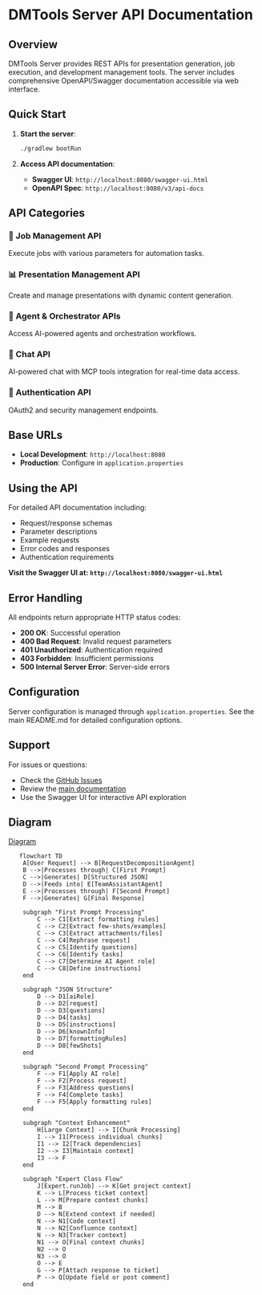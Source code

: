 # DMTools Server API Documentation

## Overview

DMTools Server provides REST APIs for presentation generation, job execution, and development management tools. The server includes comprehensive OpenAPI/Swagger documentation accessible via web interface.

## Quick Start

1. **Start the server**:
   ```bash
   ./gradlew bootRun
   ```

2. **Access API documentation**:
   - **Swagger UI**: `http://localhost:8080/swagger-ui.html`
   - **OpenAPI Spec**: `http://localhost:8080/v3/api-docs`

## API Categories

### 🔧 Job Management API
Execute jobs with various parameters for automation tasks.

### 📊 Presentation Management API  
Create and manage presentations with dynamic content generation.

### 🤖 Agent & Orchestrator APIs
Access AI-powered agents and orchestration workflows.

### 💬 Chat API
AI-powered chat with MCP tools integration for real-time data access.

### 🔐 Authentication API
OAuth2 and security management endpoints.

## Base URLs

- **Local Development**: `http://localhost:8080`
- **Production**: Configure in `application.properties`

## Using the API

For detailed API documentation including:
- Request/response schemas
- Parameter descriptions
- Example requests
- Error codes and responses
- Authentication requirements

**Visit the Swagger UI at: `http://localhost:8080/swagger-ui.html`**

## Error Handling

All endpoints return appropriate HTTP status codes:
- **200 OK**: Successful operation
- **400 Bad Request**: Invalid request parameters
- **401 Unauthorized**: Authentication required
- **403 Forbidden**: Insufficient permissions
- **500 Internal Server Error**: Server-side errors

## Configuration

Server configuration is managed through `application.properties`. See the main README.md for detailed configuration options.

## Support

For issues or questions:
- Check the [GitHub Issues](https://github.com/IstiN/dmtools/issues)
- Review the [main documentation](../README.md)
- Use the Swagger UI for interactive API exploration

## Diagram

[Diagram](https://mermaid.live/edit#pako:eNp9ltty4jgQhl9FpWuSGZ8gcLFVDIcsmZw2ZG5G5EJjt0EDlrySPCGb5N23bSvggBOqqMLqT1YffnXzTGOVAB3QdKMe4xXXltyPF5LgZ8h-GNDkDv4twNgHcnLyF_nG3OMYYpXlyggrlBwuQdqHete3knu51SoGY8AQu9KqWK5eyIhNhTaWoCnL3-hRRZ-DBM0tmBcyZnOri9gWGhJyMb-5duC4AqcAiSFCWvVCJuweeDY0RhjLpW36MPnIhymbo98yee_E9NCJc3RV8g2GbnIlDSBXk6b4tdQ8X5EFbQZD3FFCLhe0JnfBkZHHJlureWxJqnTGrUWM6GID5uGI9fcsPJ6YlbLmC2x5lrfSwY7Gt_J4lWEKzJdUtMIhli5faW6AaFfSIyZiswTfIdInUhFY25Y3dfeU5WbdQvTYGCzoTEggwxmpakO02sAxeoZoWnJCmqryjTNBJi2ZL1VBdippJrwSCRl7jIu794c5i8-OQ3emgLVF7IwhOwzUGSLW4nbD3mVrqR7lTKbq2Nhje0HcHejBIWcMdTAvZfBpSt6p-gM1VionU48N83zzVJbloCAO8Jnb3yIThwRsmCS6RNpy5qCQjVSpWwtHKnFE5Fz54Fq0hzpS0sLWkolccRlDKflmlH-zS66XQBxWd60ZG60KuW4kpuHMrEa8XdhCJuKPSApsAHG5ren5zKtpn93jvVuTBHJ0E2Qs3lVv5tdYwK44div8ktg51ICCOg2fRTvZ5oAtebTh6NgUW3Qz1gtWm091IS_UrzrW7-wcLMm1-g3YF45P_V5Rl7torYjX0AZeVuAVgpBzDW_EcU6u6slwqN3rsjlhVLuNIiUS-zckjb3XNeqhVhJoccLZfbTLdFNgoj-hgrooOLNakLpwN66zfxjMdV25m8ZKcLhyUy1M9gvn1cItG1ZdGO9NPTaIVS69jQNuK_Yf9iNPcNiQVMAmIUoTnKVlFbJsP8YwebRDM-yjXCQ4op_L5QW1K1T9gg7wZ8L1ulTEK3K8sGr-JGM6wH4EHVqNPDpI-cbgU1EdNxYclZW9ITmXP5VqPtLBM93SwYnnh_3T3tco8sKzvhd87YYd-lSt90673fAsiBDo9fr98LVD_6ve4Z8Gfq8feH4URlHU9f0OhURYpa_qPxjV_4wOXeoyFudieXf0SBXS0oHXC4PX_wG8FJQg)


```mermaid
   flowchart TD
    A[User Request] --> B[RequestDecompositionAgent]
    B -->|Processes through| C[First Prompt]
    C -->|Generates| D[Structured JSON]
    D -->|Feeds into| E[TeamAssistantAgent]
    E -->|Processes through| F[Second Prompt]
    F -->|Generates| G[Final Response]

    subgraph "First Prompt Processing"
        C --> C1[Extract formatting rules]
        C --> C2[Extract few-shots/examples]
        C --> C3[Extract attachments/files]
        C --> C4[Rephrase request]
        C --> C5[Identify questions]
        C --> C6[Identify tasks]
        C --> C7[Determine AI Agent role]
        C --> C8[Define instructions]
    end

    subgraph "JSON Structure"
        D --> D1[aiRole]
        D --> D2[request]
        D --> D3[questions]
        D --> D4[tasks]
        D --> D5[instructions]
        D --> D6[knownInfo]
        D --> D7[formattingRules]
        D --> D8[fewShots]
    end

    subgraph "Second Prompt Processing"
        F --> F1[Apply AI role]
        F --> F2[Process request]
        F --> F3[Address questions]
        F --> F4[Complete tasks]
        F --> F5[Apply formatting rules]
    end

    subgraph "Context Enhancement"
        H[Large Context] --> I[Chunk Processing]
        I --> I1[Process individual chunks]
        I1 --> I2[Track dependencies]
        I2 --> I3[Maintain context]
        I3 --> F
    end

    subgraph "Expert Class Flow"
        J[Expert.runJob] --> K[Get project context]
        K --> L[Process ticket context]
        L --> M[Prepare context chunks]
        M --> B
        D --> N[Extend context if needed]
        N --> N1[Code context]
        N --> N2[Confluence context]
        N --> N3[Tracker context]
        N1 --> O[Final context chunks]
        N2 --> O
        N3 --> O
        O --> E
        G --> P[Attach response to ticket]
        P --> Q[Update field or post comment]
    end
```

